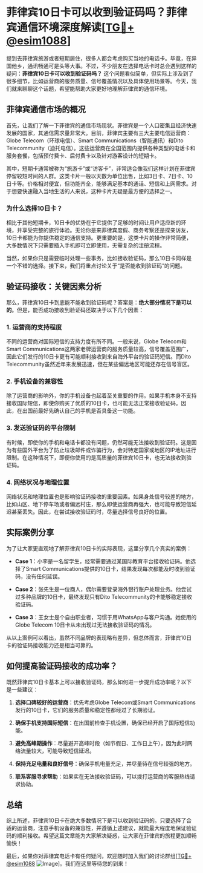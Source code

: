 # 菲律宾10日卡可以收到验证码吗？菲律宾通信环境深度解读[[TG💪+ @esim1088](https://t.me/s/esim1088)]

提到去菲律宾旅游或者短期居住，很多人都会考虑购买当地的电话卡。毕竟，在异国他乡，通讯畅通可是头等大事。不过，不少朋友在选择电话卡时总会遇到这样的疑问：**菲律宾10日卡可以收到验证码吗？** 这个问题看似简单，但实际上涉及到了很多细节，比如运营商的服务质量、信号覆盖情况以及具体使用场景等。今天，我们就来聊聊这个话题，希望能帮助大家更好地理解菲律宾的通信环境。

## 菲律宾通信市场的概况

首先，让我们了解一下菲律宾的通信市场现状。菲律宾是一个人口密集且经济快速发展的国家，其通信需求量非常大。目前，菲律宾主要有三大主要电信运营商：Globe Telecom（环球电信）、Smart Communications（智能通讯）和Dito Telecommunity（迪托电信）。这些运营商在全国范围内提供各种类型的电话卡和服务套餐，包括预付费卡、后付费卡以及针对游客设计的短期卡。

其中，短期卡通常被称为“旅游卡”或“访客卡”，非常适合像我们这样计划在菲律宾停留较短时间的人群。这类卡片一般以天数为单位出售，比如3日卡、7日卡、10日卡等。价格相对便宜，但功能齐全，能够满足基本的通话、短信和上网需求。对于想要快速融入当地生活的人来说，这种卡片无疑是最方便的选择之一。

### 为什么选择10日卡？

相比于其他短期卡，10日卡的优势在于它提供了足够的时间让用户适应新的环境，并享受完整的旅行体验。无论你是来菲律宾度假、商务考察还是探亲访友，10日卡都能为你提供稳定的通信支持。更重要的是，这类卡片的操作非常简便，大多数情况下只需要插入手机即可立即使用，无需复杂的注册流程。

当然，如果你只是需要临时处理一些事务，比如接收验证码，那么10日卡同样是一个不错的选择。接下来，我们将重点讨论关于“是否能收到验证码”的问题。

## 验证码接收：关键因素分析

那么，菲律宾10日卡到底能不能收到验证码呢？答案是：**绝大部分情况下是可以的**。但是，能否成功接收到验证码还取决于以下几个因素：

### 1. 运营商的支持程度

不同的运营商对国际短信的支持力度有所不同。一般来说，Globe Telecom和Smart Communications这两家老牌运营商的服务质量较高，信号覆盖范围广，因此它们发行的10日卡更有可能顺利接收到来自海外平台的验证码短信。而Dito Telecommunity虽然近年来发展迅速，但在某些偏远地区可能还存在信号盲区。

### 2. 手机设备的兼容性

除了运营商的影响外，你的手机设备也起着至关重要的作用。如果手机本身不支持接收国际短信，即使你购买了优质的10日卡，也可能无法正常接收验证码。因此，在出国前最好先确认自己的手机是否具备这一功能。

### 3. 发送验证码的平台限制

有时候，即使你的手机和电话卡都没有问题，仍然可能无法接收到验证码。这是因为有些国外平台为了防止垃圾邮件或诈骗行为，会对特定国家或地区的IP地址进行限制。在这种情况下，即便你使用的是高质量的菲律宾10日卡，也无法接收到验证码。

### 4. 网络状况与地理位置

网络状况和地理位置也是影响验证码接收的重要因素。如果身处信号较差的地方，比如山区、地下停车场或者偏远村庄，那么即使运营商再强大，也可能导致短信延迟甚至丢失。因此，在尝试接收验证码时，尽量选择信号良好的位置。

## 实际案例分享

为了让大家更直观地了解菲律宾10日卡的实际表现，这里分享几个真实的案例：

- **Case 1**：小李是一名留学生，经常需要通过某国际教育平台接收验证码。他选择了Smart Communications提供的10日卡，结果发现每次都能及时收到验证码，没有任何延误。
  
- **Case 2**：张先生是一位商人，偶尔需要登录海外银行账户处理业务。他尝试过多种品牌的10日卡，最终发现只有Dito Telecommunity的卡能够稳定接收验证码。

- **Case 3**：王女士是个自由职业者，习惯于用WhatsApp与客户沟通。她使用的Globe Telecom 10日卡从未出现过无法接收验证码的情况。

从以上案例可以看出，虽然不同品牌的表现略有差异，但总体而言，菲律宾10日卡的验证码接收能力还是相当可靠的。

## 如何提高验证码接收的成功率？

既然菲律宾10日卡基本上可以接收验证码，那么如何进一步提升成功率呢？以下是一些建议：

1. **选择口碑较好的运营商**：优先考虑Globe Telecom或Smart Communications发行的10日卡，它们的服务质量和稳定性都经过了长期验证。
   
2. **确保手机支持国际短信**：在出国前检查手机设置，确保已经开启了国际短信功能。

3. **避免高峰期操作**：尽量避开高峰时段（如节假日、工作日上午），因为此时网络流量较大，可能导致短信延迟。

4. **保持充足电量和良好信号**：确保手机电量充足，并尽量待在信号较强的地方。

5. **联系客服寻求帮助**：如果实在无法接收验证码，可以拨打运营商的客服热线请求协助。

## 总结

综上所述，菲律宾10日卡在绝大多数情况下是可以收到验证码的。只要选择了合适的运营商，注意手机设备的兼容性，并遵循上述建议，就能最大程度地保证验证码的顺利接收。希望这篇文章能为大家解决疑惑，让大家在菲律宾的旅程更加顺畅愉快！

最后，如果你对菲律宾电话卡有任何疑问，欢迎随时加入我们的讨论群组[[TG💪+ @esim1088](https://t.me/s/esim1088) ![Image](https://i.postimg.cc/4NQfJmqS/Snipaste-2025-05-13-00-14-12.png)]。我们在这里等待您的到来！